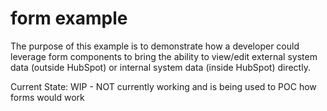 # form example

The purpose of this example is to demonstrate how a developer could leverage form components to bring the ability to view/edit external system data (outside HubSpot) or internal system data (inside HubSpot) directly.


Current State: WIP - NOT currently working and is being used to POC how forms would work

